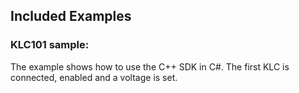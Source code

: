 ## Included Examples

### KLC101 sample: 
The example shows how to use the C++ SDK in C#. 
The first KLC is connected, enabled and a voltage is set.


